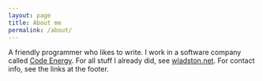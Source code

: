 ```yaml
---
layout: page
title: About me
permalink: /about/
---
```


A friendly programmer who likes to write. I work in a software company called <a href="https://code.energy/" target="_blank">Code Energy</a>. For all stuff I already did, see <a href="http://wladston.net" target="_blank">wladston.net</a>. For contact info, see the links at the footer.
